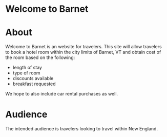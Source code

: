  # Welcome to Barnet

# About

Welcome to Barnet is an website for travelers.   This site will allow travelers to book a hotel room within the city limits of Barnet, VT and obtain cost of the room based on the following:

  - length of stay
  - type of room 
  - discounts available
  - breakfast requested 
  
 We hope to also include car rental purchases as well. 

# Audience

 The intended audience is travelers looking to travel within New England.



